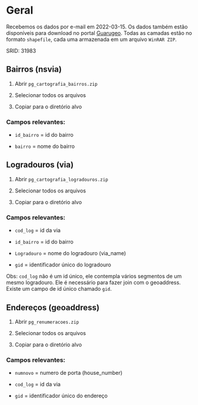 # Geral

Recebemos os dados por e-mail em 2022-03-15. Os dados também estão disponíveis para download no portal [Guarugeo](https://guarugeo.guarulhos.sp.gov.br/). Todas as camadas estão no formato `shapefile`, cada uma armazenada em um arquivo `WinRAR ZIP`.

SRID: 31983

## Bairros (nsvia)

1. Abrir `pg_cartografia_bairros.zip`

2. Selecionar todos os arquivos

3. Copiar para o diretório alvo

### Campos relevantes:

- `id_bairro` = id do bairro

- `bairro` = nome do bairro



## Logradouros (via)

1. Abrir `pg_cartografia_logradouros.zip`

2. Selecionar todos os arquivos

3. Copiar para o diretório alvo

### Campos relevantes:

- `cod_log` = id da via

- `id_bairro` = id do bairro

- `Logradouro` = nome do logradouro (via_name)

- `gid` = identificador único do logradouro

Obs: `cod_log` não é um id único, ele contempla vários segmentos de um mesmo logradouro. Ele é necessário para fazer join com o geoaddress. Existe um campo de id único chamado `gid`.



## Endereços (geoaddress)

1. Abrir `pg_renumeracoes.zip`

2. Selecionar todos os arquivos

3. Copiar para o diretório alvo

### Campos relevantes:

- `numnovo` = numero de porta (house_number)

- `cod_log` = id da via

- `gid` = identificador único do endereço


